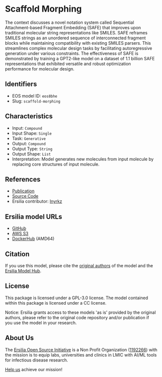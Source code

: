 # Scaffold Morphing

The context discusses a novel notation system called Sequential Attachment-based Fragment Embedding (SAFE) that improves upon traditional molecular string representations like SMILES. SAFE reframes SMILES strings as an unordered sequence of interconnected fragment blocks while maintaining compatibility with existing SMILES parsers. This streamlines complex molecular design tasks by facilitating autoregressive generation under various constraints. The effectiveness of SAFE is demonstrated by training a GPT2-like model on a dataset of 1.1 billion SAFE representations that exhibited versatile and robust optimization performance for molecular design.

## Identifiers

* EOS model ID: `eos8bhe`
* Slug: `scaffold-morphing`

## Characteristics

* Input: `Compound`
* Input Shape: `Single`
* Task: `Generative`
* Output: `Compound`
* Output Type: `String`
* Output Shape: `List`
* Interpretation: Model generates new molecules from input molecule by replacing core structures of input molecule.

## References

* [Publication](https://arxiv.org/pdf/2310.10773.pdf)
* [Source Code](https://github.com/datamol-io/safe/tree/main)
* Ersilia contributor: [Inyrkz](https://github.com/Inyrkz)

## Ersilia model URLs
* [GitHub](https://github.com/ersilia-os/eos8bhe)
* [AWS S3](https://ersilia-models-zipped.s3.eu-central-1.amazonaws.com/eos8bhe.zip)
* [DockerHub](https://hub.docker.com/r/ersiliaos/eos8bhe) (AMD64)

## Citation

If you use this model, please cite the [original authors](https://arxiv.org/pdf/2310.10773.pdf) of the model and the [Ersilia Model Hub](https://github.com/ersilia-os/ersilia/blob/master/CITATION.cff).

## License

This package is licensed under a GPL-3.0 license. The model contained within this package is licensed under a CC license.

Notice: Ersilia grants access to these models 'as is' provided by the original authors, please refer to the original code repository and/or publication if you use the model in your research.

## About Us

The [Ersilia Open Source Initiative](https://ersilia.io) is a Non Profit Organization ([1192266](https://register-of-charities.charitycommission.gov.uk/charity-search/-/charity-details/5170657/full-print)) with the mission is to equip labs, universities and clinics in LMIC with AI/ML tools for infectious disease research.

[Help us](https://www.ersilia.io/donate) achieve our mission!